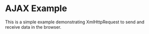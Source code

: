 # AJAX Example

This is a simple example demonstrating XmlHttpRequest to send and receive data
in the browser.